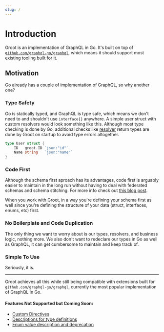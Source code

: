```yaml
---
slug: /
---
```


# Introduction

Groot is an implementation of GraphQL in Go. It's built on top of [`github.com/graphql-go/graphql`](https://github.com/graphql-go/graphql), which means it should support most existing tooling built for it.

## Motivation

Go already has a couple of implementation of GraphQL, so why another one?

### Type Safety

Go is statically typed, and GraphQL is type safe, which means we don't need to and shouldn't use `interface{}` anywhere. A simple user struct with custom resolvers would look something like this. Although most type checking is done by Go, additional checks like [resolver](./type-definitions/field-resolvers) return types are done by Groot on startup to avoid type errors altogether.

```go
type User struct {
	ID   groot.ID `json:"id"`
	Name string   `json:"name"`
}
```

### Code First

Although the schema first aproach has its advantages, code first is arguably easier to maintain in the long run without having to deal with federated schemas and schema stitching. For more info check out [this blog post](https://blog.logrocket.com/code-first-vs-schema-first-development-graphql/).

When you work with Groot, in a way you're defining your schema first as well since you're defining the structure of your data (struct, interfaces, enums, etc) first.

### No Boilerplate and Code Duplication

The only thing we want to worry about is our types, resolvers, and business logic, nothing more. We also don't want to redeclare our types in Go as well as GraphQL, it can get cumbersome to maintain and keep track of.

### Simple To Use

Seriously, it is.

---

Groot achieves all this while still being compatible with extensions built for `github.com/graphql-go/graphql`, currently the most popular implementation of GraphQL in Go.

#### Features Not Supported but Coming Soon:

- [Custom Directives](https://github.com/shreyas44/groot/issues/4)
- [Descriptions for type definitions](https://github.com/shreyas44/groot/issues/2)
- [Enum value description and deprecation](https://github.com/shreyas44/groot/issues/2)
